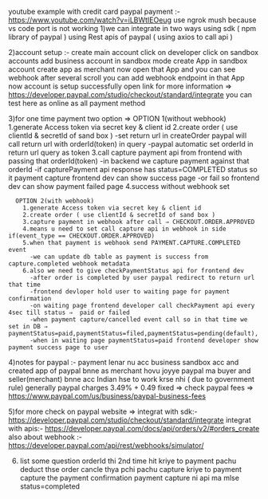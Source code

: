 youtube example with credit card paypal payment :- https://www.youtube.com/watch?v=iLBWtIEOeug
use ngrok mush because vs code port is not working
1)we can integrate in two ways
    using sdk ( npm library of paypal )
    using Rest apis of paypal ( using axios to call api )

2)account setup :-
  create main account
  click on developer 
  click on sandbox accounts
  add business account in sandbox mode
  create App in sandbox account
  create app as merchant
  now open that App and you can see webhook after several scroll
  you can add webhook endpoint in that App
  now account is setup successfully
    open link for more information ⇒ https://developer.paypal.com/studio/checkout/standard/integrate
    you can test here as online as all payment method


3)for one time payment
  two option ⇒
      OPTION 1(without webhook)
        1.generate Access token via secret key & client id
        2.create order ( use clientId & secretId of sand box )
          -set return url in createOrder paypal will call return url with orderId(token) in query
          -paypal automatic set orderId in return url query as token
        3.call capture payment api from frontend with passing that orderId(token)
          -in backend we capture payment against that orderId
          -if capturePayment api response has status=COMPLETED status so it payment capture frontend dev can show success page
          -or fail so frontend dev can show payment failed page 
        4.success without webhook set

      OPTION 2(with webhook)
        1.generate Access token via secret key & client id
        2.create order ( use clientId & secretId of sand box )
        3.capture payment in webhook after call ⇒ CHECKOUT.ORDER.APPROVED
        4.means u need to set call capture api in webhook in side if(event_type == CHECKOUT.ORDER.APPROVED)
        5.when that payment is webhook send PAYMENT.CAPTURE.COMPLETED event
          -we can update db table as payment is success from capture.completed webhook metadata
        6.also we need to give checkPaymentStatus api for frontend dev
          -after order is completed by user paypal redirect to return url that time
          -frontend devloper hold user to waiting page for payment confirmation
          -on waiting page frontend developer call checkPayment api every 4sec till status ⇒  paid or failed
          -when payment capture/cancelled event call so in that time we set in DB ⇒ paymentStatus=paid,paymentStatus=filed,paymentStatus=pending(default),
          -when in waiting page paymentStatus=paid frontend developer show payment success page to user

4)notes for paypal :- 
    payment lenar nu acc business sandbox acc and created app of paypal bnne as merchant hovu joyye
    paypal ma buyer and seller(merchant) bnne acc Indian hse to work krse nhi ( due to government rule)
    generally paypal charges 3.49% + 0.49 fixed ⇒
    check paypal fees ⇒ https://www.paypal.com/us/business/paypal-business-fees


5)for more check on paypal website ⇒
    integrat with sdk:- https://developer.paypal.com/studio/checkout/standard/integrate
    integrat with apis:- https://developer.paypal.com/docs/api/orders/v2/#orders_create
    also about webhook :- https://developer.paypal.com/api/rest/webhooks/simulator/

 6) list some question
    orderId thi 2nd time hit kriye to payment pachu deduct thse
    order cancle thya pchi pachu capture kriye to payment capture the
    payment confirmation payment capture ni api ma mlse status=completed

 
